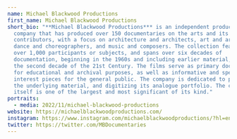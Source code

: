 ```yaml
---
name: Michael Blackwood Productions
first_name: Michael Blackwood Productions
short_bio: "**Michael Blackwood Productions*** is an independent production
  company that has produced over 150 documentaries on the arts and its
  contributors, with a focus on architecture and architects, art and artists,
  dance and choreographers, and music and composers. The collection features
  over 1,000 participants or subjects, and spans over six decades of
  documentation, beginning in the 1960s and including earlier material, through
  the second decade of the 21st Century. The films serve as primary documents
  for educational and archival purposes, as well as informative and special
  interest pieces for the general public. The company is dedicated to preserving
  the underlying material, and digitizing its analogue portfolio. The collection
  itself is one of the largest and most significant of its kind."
portraits:
  - media: 2022/11/michael-blackwood-productions
website: https://michaelblackwoodproductions.com/
instagram: https://www.instagram.com/michaelblackwoodproductions/?hl=en
twitter: https://twitter.com/MBDocumentaries
---
```

